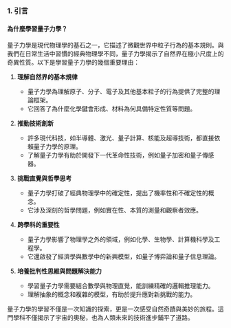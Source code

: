 ### 1. 引言  
#### 為什麼學習量子力學？  

量子力學是現代物理學的基石之一，它描述了微觀世界中粒子行為的基本規則。與我們在日常生活中習慣的經典物理學不同，量子力學揭示了自然界在極小尺度上的奇異性質。以下是學習量子力學的幾個重要理由：  

1. **理解自然界的基本規律**  
   - 量子力學為理解原子、分子、電子及其他基本粒子的行為提供了完整的理論框架。  
   - 它回答了為什麼化學鍵會形成、材料為何具備特定性質等問題。  

2. **推動技術創新**  
   - 許多現代科技，如半導體、激光、量子計算、核能及超導技術，都直接依賴量子力學的原理。  
   - 了解量子力學有助於開發下一代革命性技術，例如量子加密和量子傳感器。  

3. **挑戰直覺與哲學思考**  
   - 量子力學打破了經典物理學中的確定性，提出了機率性和不確定性的概念。  
   - 它涉及深刻的哲學問題，例如實在性、本質的測量和觀察者效應。  

4. **跨學科的重要性**  
   - 量子力學影響了物理學之外的領域，例如化學、生物學、計算機科學及工程學。  
   - 它還啟發了經濟學與數學中的新興模型，如量子博弈論和量子信息理論。  

5. **培養批判性思維與問題解決能力**  
   - 學習量子力學需要結合數學與物理直覺，能訓練精確的邏輯推理能力。  
   - 理解抽象的概念和複雜的模型，有助於提升應對新挑戰的能力。  

量子力學的學習不僅是一次知識的探索，更是一次感受自然奇蹟與美妙的旅程。這門學科不僅揭示了宇宙的奧秘，也為人類未來的技術進步鋪平了道路。
